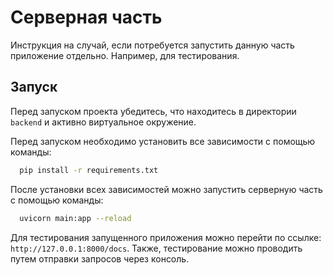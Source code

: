 
# Серверная часть

Инструкция на случай, если потребуется запустить данную часть приложение отдельно. Например, для тестирования.
## Запуск

Перед запуском проекта убедитесь, что находитесь в директории `backend` и активно виртуальное окружение. 

Перед запуском необходимо установить все зависимости с помощью команды:

```bash
  pip install -r requirements.txt
```

После установки всех зависимостей можно запустить серверную часть с помощью команды:

```bash
  uvicorn main:app --reload
```

Для тестирования запущенного приложения можно перейти по ссылке: `http://127.0.0.1:8000/docs`. Также, тестирование можно проводить путем отправки запросов через консоль.